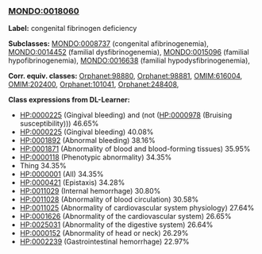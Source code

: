 
### [MONDO:0018060](http://purl.obolibrary.org/obo/MONDO_0018060)
**Label:** congenital fibrinogen deficiency

**Subclasses:** [MONDO:0008737](http://purl.obolibrary.org/obo/MONDO_0008737) (congenital afibrinogenemia), [MONDO:0014452](http://purl.obolibrary.org/obo/MONDO_0014452) (familial dysfibrinogenemia), [MONDO:0015096](http://purl.obolibrary.org/obo/MONDO_0015096) (familial hypofibrinogenemia), [MONDO:0016638](http://purl.obolibrary.org/obo/MONDO_0016638) (familial hypodysfibrinogenemia), 

**Corr. equiv. classes:** [Orphanet:98880](http://www.orpha.net/ORDO/Orphanet_98880), [Orphanet:98881](http://www.orpha.net/ORDO/Orphanet_98881), [OMIM:616004](http://purl.obolibrary.org/obo/OMIM_616004), [OMIM:202400](http://purl.obolibrary.org/obo/OMIM_202400), [Orphanet:101041](http://www.orpha.net/ORDO/Orphanet_101041), [Orphanet:248408](http://www.orpha.net/ORDO/Orphanet_248408), 

**Class expressions from DL-Learner:**

- [HP:0000225](http://purl.obolibrary.org/obo/HP_0000225) (Gingival bleeding) and (not ([HP:0000978](http://purl.obolibrary.org/obo/HP_0000978) (Bruising susceptibility))) 46.65%
- [HP:0000225](http://purl.obolibrary.org/obo/HP_0000225) (Gingival bleeding) 40.08%
- [HP:0001892](http://purl.obolibrary.org/obo/HP_0001892) (Abnormal bleeding) 38.16%
- [HP:0001871](http://purl.obolibrary.org/obo/HP_0001871) (Abnormality of blood and blood-forming tissues) 35.95%
- [HP:0000118](http://purl.obolibrary.org/obo/HP_0000118) (Phenotypic abnormality) 34.35%
- Thing 34.35%
- [HP:0000001](http://purl.obolibrary.org/obo/HP_0000001) (All) 34.35%
- [HP:0000421](http://purl.obolibrary.org/obo/HP_0000421) (Epistaxis) 34.28%
- [HP:0011029](http://purl.obolibrary.org/obo/HP_0011029) (Internal hemorrhage) 30.80%
- [HP:0011028](http://purl.obolibrary.org/obo/HP_0011028) (Abnormality of blood circulation) 30.58%
- [HP:0011025](http://purl.obolibrary.org/obo/HP_0011025) (Abnormality of cardiovascular system physiology) 27.64%
- [HP:0001626](http://purl.obolibrary.org/obo/HP_0001626) (Abnormality of the cardiovascular system) 26.65%
- [HP:0025031](http://purl.obolibrary.org/obo/HP_0025031) (Abnormality of the digestive system) 26.64%
- [HP:0000152](http://purl.obolibrary.org/obo/HP_0000152) (Abnormality of head or neck) 26.29%
- [HP:0002239](http://purl.obolibrary.org/obo/HP_0002239) (Gastrointestinal hemorrhage) 22.97%


